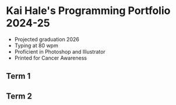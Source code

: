 # Kai Hale's Programming Portfolio 2024-25
* Projected graduation 2026
* Typing at 80 wpm
* Proficient in Photoshop and Illustrator
* Printed for Cancer Awareness
## Term 1

## Term 2
